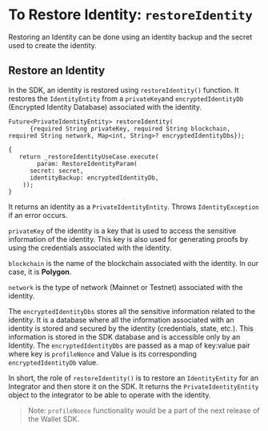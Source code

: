 # To Restore Identity: `restoreIdentity`
 
Restoring an Identity can be done using an identity backup and the secret used to create the identity.
 
## Restore an Identity
 
In the SDK, an identity is restored using `restoreIdentity()` function. It restores the `IdentityEntity` from a `privateKey`and `encryptedIdentityDb` (Encrypted Identity Database) associated with the identity. 
 
```
Future<PrivateIdentityEntity> restoreIdentity(
      {required String privateKey, required String blockchain, required String network, Map<int, String>? encryptedIdentityDbs});
 
{
   return _restoreIdentityUseCase.execute(
        param: RestoreIdentityParam(
      secret: secret,
      identityBackup: encryptedIdentityDb,
    ));
}
```
It returns an identity as a `PrivateIdentityEntity`.
Throws `IdentityException` if an error occurs.

`privateKey` of the identity is a key that is used to access the sensitive information of the identity. This key is also used for generating proofs by using the credentials associated with the identity. 

`blockchain` is the name of the blockchain associated with the identity. In our case, it is **Polygon**. 

`network` is the type of network (Mainnet or Testnet) associated with the identity. 

The `encryptedIdentityDbs` stores all the sensitive information related to the identity. It is  a database where all the information associated with an identity is stored and secured by the identity (credentials, state, etc.). This information is stored in the SDK database and is accessible only by an Identity. The `encryptedIdentityDbs` are passed as a map of key:value pair where key is `profileNonce` and Value is its corresponding `encryptedIdentityDb` value.


In short, the role of `restoreIdentity()` is to restore an `IdentityEntity` for an Integrator and then store it on the SDK. It returns the `PrivateIdentityEntity` object to the integrator to be able to operate with the identity. 

> Note: `profileNonce` functionality would be a part of the next release of the Wallet SDK.